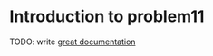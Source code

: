# Introduction to problem11

TODO: write [great documentation](http://jacobian.org/writing/what-to-write/)
